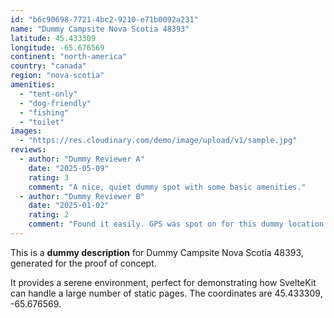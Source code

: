 ```yaml
---
id: "b6c90698-7721-4bc2-9210-e71b0092a231"
name: "Dummy Campsite Nova Scotia 48393"
latitude: 45.433309
longitude: -65.676569
continent: "north-america"
country: "canada"
region: "nova-scotia"
amenities:
  - "tent-only"
  - "dog-friendly"
  - "fishing"
  - "toilet"
images:
  - "https://res.cloudinary.com/demo/image/upload/v1/sample.jpg"
reviews:
  - author: "Dummy Reviewer A"
    date: "2025-05-09"
    rating: 3
    comment: "A nice, quiet dummy spot with some basic amenities."
  - author: "Dummy Reviewer B"
    date: "2025-01-02"
    rating: 2
    comment: "Found it easily. GPS was spot on for this dummy location."
---
```


This is a **dummy description** for Dummy Campsite Nova Scotia 48393, generated for the proof of concept.

It provides a serene environment, perfect for demonstrating how SvelteKit can handle a large number of static pages. The coordinates are 45.433309, -65.676569.
